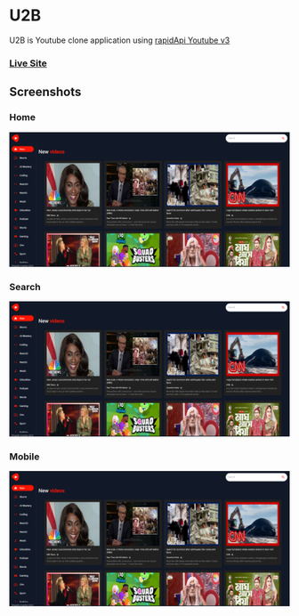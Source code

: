 
# U2B
U2B is Youtube clone application using [rapidApi Youtube v3](https://rapidapi.com/ytdlfree/api/youtube-v31/)

### [Live Site](https://stalwart-cheesecake-976cb1.netlify.app/)

## Screenshots

### Home
![Home Screen](https://github.com/bhupiiidx/U2B/raw/main/src/assets/image/demo/Home.png?raw=true)

### Search
![Search](https://github.com/bhupiiidx/U2B/raw/main/src/assets/image/demo/Home.png)

### Mobile
![Search](https://github.com/bhupiiidx/U2B/raw/main/src/assets/image/demo/Home.png)
